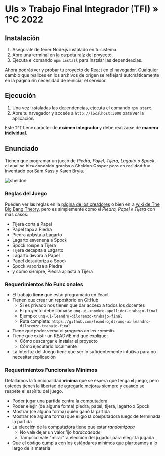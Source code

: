# UIs » Trabajo Final Integrador (TFI) » 1°C 2022

## Instalación

1. Asegúrate de tener Node.js instalado en tu sistema.
2. Abre una terminal en la carpeta raíz del proyecto.
3. Ejecuta el comando `npm install` para instalar las dependencias.

Ahora podrás ver y probar tu proyecto de React en el navegador. Cualquier cambio que realices en los archivos de origen se reflejará automáticamente en la página sin necesidad de reiniciar el servidor.

## Ejecución

1. Una vez instaladas las dependencias, ejecuta el comando `npm start`.
2. Abre tu navegador y accede a `http://localhost:3000` para ver la aplicación.


Este `TFI` tiene carácter de **exámen integrador** y debe realizarse
de **manera individual**.

## Enunciado

Tienen que programar un juego de _Piedra, Papel, Tijera, Lagarto o Spock_,
el cual se hizo conocido gracias a Sheldon Cooper pero en realidad fue
inventado por Sam Kass y Karen Bryla.

![sheldon]

### Reglas del Juego

Pueden ver las reglas en la [página de los creadores][creators] o
bien en la [wiki de The Big Bang Theory][wiki], pero es simplemente
como el _Piedra, Papel o Tijera_ con más casos:

* Tijera corta a Papel
* Papel tapa a Piedra
* Piedra aplasta a Lagarto
* Lagarto envenena a Spock
* Spock rompe a Tijera
* Tijera decapita a Lagarto
* Lagarto devora a Papel
* Papel desautoriza a Spock
* Spock vaporiza a Piedra
* y como siempre, Piedra aplasta a Tijera

### Requerimientos No Funcionales

* El trabajo **tiene** que estar programado en React
* Tienen que crear un repositorio en GitHub
  - Si es privado nos tienen que dar acceso a todos los docentes
  - El proyecto debe llamarse `unq-ui-<nombre-apellido>-trabajo-final`
  - Ejemplo: `unq-ui-leandro-dilorenzo-trabajo-final`
  - Ruta completa: `https://github.com/leandrojdl/unq-ui-leandro-dilorenzo-trabajo-final`
* Tiene que poder verse el progreso en los commits
* Tiene que existir un README.md que explique:
  - Cómo descargar e instalar el proyecto
  - Cómo ejecutarlo localmente
* La Interfaz del Juego tiene que ser lo suficientemente
  intuitiva para no necesitar explicación

### Requerimientos Funcionales Mínimos

Detallamos la funcionalidad **mínima** que se espera
que tenga el juego, pero ustedes tienen la libertad
de agregarle mejoras siempre y cuando se respete el espíritu del juego.

* Poder jugar una partida contra la computadora
* Poder elegir (de alguna forma) piedra, papel, tijera, lagarto o Spock
* Mostrar (de alguna forma) quién ganó la partida
* Mostrar (de alguna forma) qué eligió la computadora luego de terminada la partida
* La elección de la computadora tiene que estar _randomizada_
  - No vale dejar un valor fijo _hardcodeado_
  - Tampoco vale "mirar" la elección del jugador para elegir la jugada
* Que el código cumpla con los estándares mínimos que planteamos
  a lo largo de la materia


[sheldon]: https://upload.wikimedia.org/wikipedia/commons/thumb/a/ad/Pierre_ciseaux_feuille_l%C3%A9zard_spock_aligned.svg/240px-Pierre_ciseaux_feuille_l%C3%A9zard_spock_aligned.svg.png
[wiki]: https://bigbangtheory.fandom.com/wiki/Rock,_Paper,_Scissors,_Lizard,_Spock
[creators]: (http://www.samkass.com/theories/RPSSL.html)
